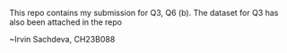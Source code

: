 This repo contains my submission for Q3, Q6 (b).
The dataset for Q3 has also been attached in the repo

~Irvin Sachdeva, CH23B088
